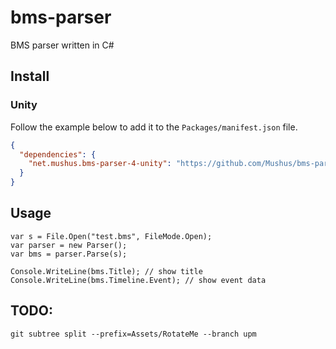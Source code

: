 # bms-parser

BMS parser written in C#

## Install

### Unity

Follow the example below to add it to the `Packages/manifest.json` file.

```manifest.json
{
  "dependencies": {
    "net.mushus.bms-parser-4-unity": "https://github.com/Mushus/bms-parser-4-unity.git"
  }
}
```

## Usage

```
var s = File.Open("test.bms", FileMode.Open);
var parser = new Parser();
var bms = parser.Parse(s);

Console.WriteLine(bms.Title); // show title
Console.WriteLine(bms.Timeline.Event); // show event data
```

## TODO:

```
git subtree split --prefix=Assets/RotateMe --branch upm
```
